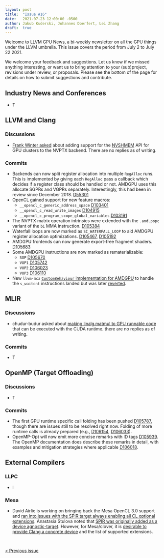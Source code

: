 ```yaml
---
layout: post
title:  "Issue #16"
date:   2021-07-23 12:00:00 -0500
author: Jakub Kuderski, Johannes Doerfert, Lei Zhang
draft:  true
---
```


Welcome to LLVM GPU News, a bi-weekly newsletter on all the GPU things under the LLVM umbrella.
This issue covers the period from July 2 to July 22 2021.

We welcome your feedback and suggestions. Let us know if we missed anything interesting, or want us to bring attention to your (sub)project, revisions under review, or proposals. Please see the bottom of the page for details on how to submit suggestions and contribute.


## Industry News and Conferences

*  T


##  LLVM and Clang

### Discussions

*  [Frank Winter asked](https://lists.llvm.org/pipermail/llvm-dev/2021-July/151826.html) about adding support for the [NVSHMEM](https://developer.nvidia.com/nvshmem) API for GPU clusters to the NVPTX backend. There are no replies as of writing.


### Commits

*  Backends can now split register allocation into multiple `RegAlloc` runs. This is implemented by giving each `RegAlloc` pass a callback which decides if a register class should be handled or not. AMDGPU uses this allocate SGPRs and VGPRs separately. Interestingly, this had been in review since December 2018. [D55301](https://reviews.llvm.org/D55301)
*  OpenCL gained support for new feature macros:
   *  `__opencl_c_generic_address_space` [D103401](https://reviews.llvm.org/D103401)
   *  `__opencl_c_read_write_images` [D104915](https://reviews.llvm.org/D104915)
   *  `__opencl_c_program_scope_global_variables` [D103191](https://reviews.llvm.org/D103191)
*  The NVPTX matrix operation intrinsics were extended with the `.and.popc` variant of the `b1` MMA instruction. [D105384](https://reviews.llvm.org/D105384)
*  Waterfall loops are now marked as `SI_WATERFALL_LOOP` to aid AMDGPU register allocation optimizations. [D105467](https://reviews.llvm.org/D105467), [D105192](https://reviews.llvm.org/D105192)
*  AMDGPU frontends can now generate export-free fragment shaders. [D105683](https://reviews.llvm.org/D105683)
*  Some AMDGPU instructions are now marked as rematerializable:
   *  `SOP` [D105670](https://reviews.llvm.org/D105670)
   *  `VOP1` [D105742](https://reviews.llvm.org/D105742)
   *  `VOP2` [D106023](https://reviews.llvm.org/D106023)
   *  `VOP3` [D106110](https://reviews.llvm.org/D106110)
*  New `llvm-mca` [`CustomBehaviour` implementation for AMDGPU](https://reviews.llvm.org/D104730) to handle the `s_waitcnt` instructions landed but was later [reverted](https://reviews.llvm.org/rGd38b9f1f31b1fa8ee885cfcd4ee7bd69771088c8).


## MLIR

### Discussions

*  chudur-budur asked about [making linalg.matmul to GPU runnable code](https://llvm.discourse.group/t/making-linalg-matmul-to-gpu-runnable-code/3910) that can be executed with the CUDA runtime. there are no replies as of writing.

### Commits

*  T


## OpenMP (Target Offloading)

### Discussions

*  T

### Commits

*  The first GPU runtime specific call folding has been pushed [D105787](https://reviews.llvm.org/D105787), though there are issues still to be resolved right now. Folding of more runtime calls is already prepared (e.g., [D106154](https://reviews.llvm.org/D106154), [D106033](https://reviews.llvm.org/D106033)).
*  OpenMP-Opt will now emit more concise remarks with ID tags [D105939](https://reviews.llvm.org/D105939). The OpenMP documentation does describe these remarks in detail, with examples and mitigation strategies where applicable [D106018](https://reviews.llvm.org/D106018).


## External Compilers

### LLPC

*  I

### Mesa

*  David Airlie is working on bringing back the Mesa OpenCL 3.0 support and [ran into issues with the SPIR target always enabling all CL optional extensions](https://lists.llvm.org/pipermail/cfe-dev/2021-July/068522.html). Anastasia Stulova noted that [SPIR was originally added as a device agnostic-target](https://lists.llvm.org/pipermail/cfe-dev/2021-July/068526.html). However, for Mesa/clover, it is [desirable to provide Clang a concrete device](https://lists.llvm.org/pipermail/cfe-dev/2021-July/068527.html) and the list of supported extensions.

<br/>
<p style="text-align:left;">
    <a href="{% post_url 2021-07-02-issue-15 %}"> < Previous issue</a>
    <span style="float:right;">
        <!--<a href="{% post_url 2021-07-23-issue-16 %}"> Next issue > </a>-->
    </span>
</p>
